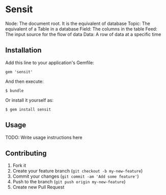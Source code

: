 # Sensit

Node: The document root. It is the equivalent of database
Topic: The equivalent of a Table in a database
Field: The columns in the table
Feed: The input source for the flow of data
Data: A row of data at a specific time

## Installation

Add this line to your application's Gemfile:

    gem 'sensit'

And then execute:

    $ bundle

Or install it yourself as:

    $ gem install sensit

## Usage

TODO: Write usage instructions here

## Contributing

1. Fork it
2. Create your feature branch (`git checkout -b my-new-feature`)
3. Commit your changes (`git commit -am 'Add some feature'`)
4. Push to the branch (`git push origin my-new-feature`)
5. Create new Pull Request
